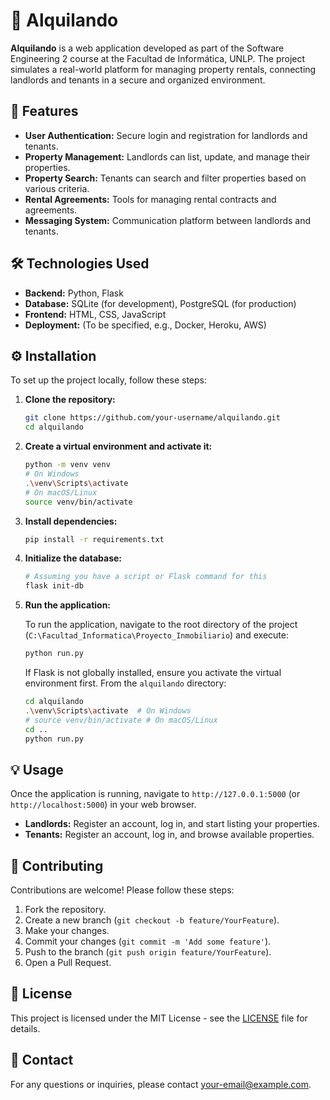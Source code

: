# 🏡 Alquilando

**Alquilando** is a web application developed as part of the Software Engineering 2 course at the Facultad de Informática, UNLP. The project simulates a real-world platform for managing property rentals, connecting landlords and tenants in a secure and organized environment.

## 🚀 Features

*   **User Authentication:** Secure login and registration for landlords and tenants.
*   **Property Management:** Landlords can list, update, and manage their properties.
*   **Property Search:** Tenants can search and filter properties based on various criteria.
*   **Rental Agreements:** Tools for managing rental contracts and agreements.
*   **Messaging System:** Communication platform between landlords and tenants.

## 🛠️ Technologies Used

*   **Backend:** Python, Flask
*   **Database:** SQLite (for development), PostgreSQL (for production)
*   **Frontend:** HTML, CSS, JavaScript
*   **Deployment:** (To be specified, e.g., Docker, Heroku, AWS)

## ⚙️ Installation

To set up the project locally, follow these steps:

1.  **Clone the repository:**
    ```bash
    git clone https://github.com/your-username/alquilando.git
    cd alquilando
    ```
2.  **Create a virtual environment and activate it:**
    ```bash
    python -m venv venv
    # On Windows
    .\venv\Scripts\activate
    # On macOS/Linux
    source venv/bin/activate
    ```
3.  **Install dependencies:**
    ```bash
    pip install -r requirements.txt
    ```
4.  **Initialize the database:**
    ```bash
    # Assuming you have a script or Flask command for this
    flask init-db
    ```
5.  **Run the application:**

    To run the application, navigate to the root directory of the project (`C:\Facultad_Informatica\Proyecto_Inmobiliario`) and execute:
    ```bash
    python run.py
    ```
    If Flask is not globally installed, ensure you activate the virtual environment first. From the `alquilando` directory:
    ```bash
    cd alquilando
    .\venv\Scripts\activate  # On Windows
    # source venv/bin/activate # On macOS/Linux
    cd ..
    python run.py
    ```

## 💡 Usage

Once the application is running, navigate to `http://127.0.0.1:5000` (or `http://localhost:5000`) in your web browser.

*   **Landlords:** Register an account, log in, and start listing your properties.
*   **Tenants:** Register an account, log in, and browse available properties.

## 🤝 Contributing

Contributions are welcome! Please follow these steps:

1.  Fork the repository.
2.  Create a new branch (`git checkout -b feature/YourFeature`).
3.  Make your changes.
4.  Commit your changes (`git commit -m 'Add some feature'`).
5.  Push to the branch (`git push origin feature/YourFeature`).
6.  Open a Pull Request.

## 📄 License

This project is licensed under the MIT License - see the [LICENSE](LICENSE) file for details.

## 📧 Contact

For any questions or inquiries, please contact [your-email@example.com](mailto:your-email@example.com).
